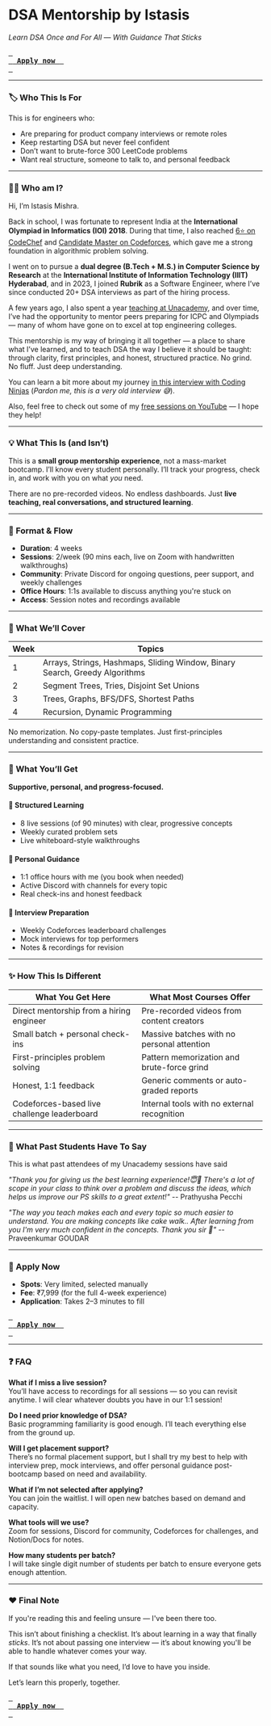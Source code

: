 # DSA Mentorship by Istasis
_Learn DSA Once and For All — With Guidance That Sticks_

[<kbd> <br> <b> Apply now </b> <br> </kbd>](https://forms.gle/UQW2kRNtiuZfq7sQ7)

---

### 🏷️ Who This Is For

This is for engineers who:
- Are preparing for product company interviews or remote roles
- Keep restarting DSA but never feel confident
- Don’t want to brute-force 300 LeetCode problems
- Want real structure, someone to talk to, and personal feedback

---

### 👨‍🏫 Who am I?

Hi, I’m Istasis Mishra.

Back in school, I was fortunate to represent India at the **International Olympiad in Informatics (IOI) 2018**. During that time, I also reached [6⭐ on CodeChef](https://www.codechef.com/users/ista2000) and [Candidate Master on Codeforces](https://codeforces.com/profile/ista2000), which gave me a strong foundation in algorithmic problem solving.

I went on to pursue a **dual degree (B.Tech + M.S.) in Computer Science by Research** at the **International Institute of Information Technology (IIIT) Hyderabad**, and in 2023, I joined **Rubrik** as a Software Engineer, where I’ve since conducted 20+ DSA interviews as part of the hiring process.

A few years ago, I also spent a year [teaching at Unacademy](https://unacademy.com/@ista2000/batches), and over time, I’ve had the opportunity to mentor peers preparing for ICPC and Olympiads — many of whom have gone on to excel at top engineering colleges.

This mentorship is my way of bringing it all together — a place to share what I’ve learned, and to teach DSA the way I believe it should be taught: through clarity, first principles, and honest, structured practice. No grind. No fluff. Just deep understanding.

You can learn a bit more about my journey [in this interview with Coding Ninjas](https://www.youtube.com/watch?v=5f1eZ8Dfh_M) (_Pardon me, this is a very old interview 😅_).

Also, feel free to check out some of my [free sessions on YouTube](https://youtube.com/playlist?list=PLnLzvuRT69I_rEdZcVUMFkn01u9qIz1UM&si=_HlkKue9FVtz8q6w) — I hope they help!

---

### 💡 What This Is (and Isn’t)

This is a **small group mentorship experience**, not a mass-market bootcamp. I’ll know every student personally. I’ll track your progress, check in, and work with you on what _you_ need.

There are no pre-recorded videos. No endless dashboards. Just **live teaching, real conversations, and structured learning**.

---

### 📅 Format & Flow

- **Duration**: 4 weeks
- **Sessions**: 2/week (90 mins each, live on Zoom with handwritten walkthroughs)
- **Community**: Private Discord for ongoing questions, peer support, and weekly challenges
- **Office Hours**: 1:1s available to discuss anything you're stuck on
- **Access**: Session notes and recordings available

---

### 📄 What We’ll Cover

| Week | Topics                                                                      |
| ---- | --------------------------------------------------------------------------- |
| 1    | Arrays, Strings, Hashmaps, Sliding Window, Binary Search, Greedy Algorithms |
| 2    | Segment Trees, Tries, Disjoint Set Unions                                   |
| 3    | Trees, Graphs, BFS/DFS, Shortest Paths                                      |
| 4    | Recursion, Dynamic Programming                                              |

No memorization. No copy-paste templates. Just first-principles understanding and consistent practice.

---

### 🎁 What You’ll Get

**Supportive, personal, and progress-focused.**
#### 🧭 Structured Learning
- 8 live sessions (of 90 minutes) with clear, progressive concepts
- Weekly curated problem sets
- Live whiteboard-style walkthroughs

#### 🤝 Personal Guidance

- 1:1 office hours with me (you book when needed)
- Active Discord with channels for every topic
- Real check-ins and honest feedback

#### 🎯 Interview Preparation

- Weekly Codeforces leaderboard challenges
- Mock interviews for top performers
- Notes & recordings for revision

---

### ✨ How This Is Different

| What You Get Here                           | What Most Courses Offer                     |
| ------------------------------------------- | ------------------------------------------- |
| Direct mentorship from a hiring engineer    | Pre-recorded videos from content creators   |
| Small batch + personal check-ins            | Massive batches with no personal attention  |
| First-principles problem solving            | Pattern memorization and brute-force grind  |
| Honest, 1:1 feedback                        | Generic comments or auto-graded reports     |
| Codeforces-based live challenge leaderboard | Internal tools with no external recognition |

---

### 💬 What Past Students Have To Say

This is what past attendees of my Unacademy sessions have said

_"Thank you for giving us the best learning experience!😇💯 There's a lot of scope in your class to think over a problem and discuss the ideas, which helps us improve our PS skills to a great extent!"_
-- Prathyusha Pecchi

_"The way you teach makes each and every topic so much easier to understand. You are making concepts like cake walk.. After learning from you I'm very much confident in the concepts. Thank you sir 🙏"_
-- Praveenkumar GOUDAR


---

### 📣 Apply Now

- **Spots**: Very limited, selected manually
- **Fee**: ₹7,999 (for the full 4-week experience)
- **Application**: Takes 2–3 minutes to fill

[<kbd> <br> <b> Apply now </b> <br> </kbd>](https://forms.gle/UQW2kRNtiuZfq7sQ7)

---

### ❓ FAQ

**What if I miss a live session?**  
You’ll have access to recordings for all sessions — so you can revisit anytime. I will clear whatever doubts you have in our 1:1 session!

**Do I need prior knowledge of DSA?**  
Basic programming familiarity is good enough. I’ll teach everything else from the ground up.

**Will I get placement support?**  
There’s no formal placement support, but I shall try my best to help with interview prep, mock interviews, and offer personal guidance post-bootcamp based on need and availability.

**What if I’m not selected after applying?**  
You can join the waitlist. I will open new batches based on demand and capacity.

**What tools will we use?**  
Zoom for sessions, Discord for community, Codeforces for challenges, and Notion/Docs for notes.

**How many students per batch?**  
I will take single digit number of students per batch to ensure everyone gets enough attention.

---

### ❤️ Final Note

If you're reading this and feeling unsure — I've been there too.

This isn’t about finishing a checklist. It’s about learning in a way that finally _sticks_. It’s not about passing one interview — it’s about knowing you'll be able to handle whatever comes your way.

If that sounds like what you need, I’d love to have you inside.

Let’s learn this properly, together.

[<kbd> <br> <b> Apply now </b> <br> </kbd>](https://forms.gle/UQW2kRNtiuZfq7sQ7)
